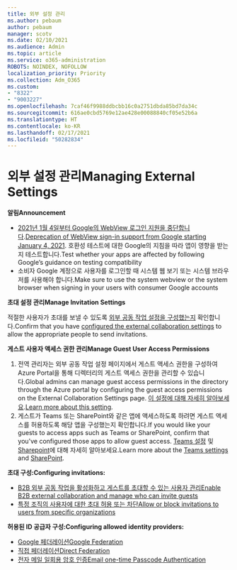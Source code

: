 ```yaml
---
title: 외부 설정 관리
ms.author: pebaum
author: pebaum
manager: scotv
ms.date: 02/10/2021
ms.audience: Admin
ms.topic: article
ms.service: o365-administration
ROBOTS: NOINDEX, NOFOLLOW
localization_priority: Priority
ms.collection: Adm_O365
ms.custom:
- "8322"
- "9003227"
ms.openlocfilehash: 7caf46f9988ddbcbb16c0a2751dbda85bd7da34c
ms.sourcegitcommit: 616ae0cbd5769e12ae428e00088840cf05e52b6a
ms.translationtype: HT
ms.contentlocale: ko-KR
ms.lasthandoff: 02/17/2021
ms.locfileid: "50282834"
---
```

# <a name="managing-external-settings"></a><span data-ttu-id="a4e9c-102">외부 설정 관리</span><span class="sxs-lookup"><span data-stu-id="a4e9c-102">Managing External Settings</span></span>

<span data-ttu-id="a4e9c-103">**알림**</span><span class="sxs-lookup"><span data-stu-id="a4e9c-103">**Announcement**</span></span>

- <span data-ttu-id="a4e9c-104">[2021년 1월 4일부터 Google의 WebView 로그인 지원을 중단합니다](https://docs.microsoft.com/azure/active-directory/external-identities/google-federation?WT.mc_id=Portal-Microsoft_Azure_Support#deprecation-of-webview-sign-in-support).</span><span class="sxs-lookup"><span data-stu-id="a4e9c-104">[Deprecation of WebView sign-in support from Google starting January 4, 2021](https://docs.microsoft.com/azure/active-directory/external-identities/google-federation?WT.mc_id=Portal-Microsoft_Azure_Support#deprecation-of-webview-sign-in-support).</span></span> <span data-ttu-id="a4e9c-105">호환성 테스트에 대한 Google의 지침을 따라 앱이 영향을 받는지 테스트합니다.</span><span class="sxs-lookup"><span data-stu-id="a4e9c-105">Test whether your apps are affected by following Google’s guidance on testing compatibility</span></span>
- <span data-ttu-id="a4e9c-106">소비자 Google 계정으로 사용자를 로그인할 때 시스템 웹 보기 또는 시스템 브라우저를 사용해야 합니다.</span><span class="sxs-lookup"><span data-stu-id="a4e9c-106">Make sure to use the system webview or the system browser when signing in your users with consumer Google accounts</span></span>

<span data-ttu-id="a4e9c-107">**초대 설정 관리**</span><span class="sxs-lookup"><span data-stu-id="a4e9c-107">**Manage Invitation Settings**</span></span>

<span data-ttu-id="a4e9c-108">적절한 사용자가 초대를 보낼 수 있도록 [외부 공동 작업 설정을 구성했는지](https://docs.microsoft.com/azure/active-directory/external-identities/delegate-invitations?WT.mc_id=Portal-Microsoft_Azure_Support) 확인합니다.</span><span class="sxs-lookup"><span data-stu-id="a4e9c-108">Confirm that you have [configured the external collaboration settings](https://docs.microsoft.com/azure/active-directory/external-identities/delegate-invitations?WT.mc_id=Portal-Microsoft_Azure_Support) to allow the appropriate people to send invitations.</span></span>

<span data-ttu-id="a4e9c-109">**게스트 사용자 액세스 권한 관리**</span><span class="sxs-lookup"><span data-stu-id="a4e9c-109">**Manage Guest User Access Permissions**</span></span>

1. <span data-ttu-id="a4e9c-110">전역 관리자는 외부 공동 작업 설정 페이지에서 게스트 액세스 권한을 구성하여 Azure Portal을 통해 디렉터리의 게스트 액세스 권한을 관리할 수 있습니다.</span><span class="sxs-lookup"><span data-stu-id="a4e9c-110">Global admins can manage guest access permissions in the directory through the Azure portal by configuring the guest access permissions on the External Collaboration Settings page.</span></span> <span data-ttu-id="a4e9c-111">[이 설정에 대해 자세히 알아보세요](https://docs.microsoft.com/azure/active-directory/fundamentals/users-default-permissions?WT.mc_id=Portal-Microsoft_Azure_Support).</span><span class="sxs-lookup"><span data-stu-id="a4e9c-111">[Learn more about this setting](https://docs.microsoft.com/azure/active-directory/fundamentals/users-default-permissions?WT.mc_id=Portal-Microsoft_Azure_Support).</span></span>
2. <span data-ttu-id="a4e9c-112">게스트가 Teams 또는 SharePoint와 같은 앱에 액세스하도록 하려면 게스트 액세스를 허용하도록 해당 앱을 구성했는지 확인합니다.</span><span class="sxs-lookup"><span data-stu-id="a4e9c-112">If you would like your guests to access apps such as Teams or SharePoint, confirm that you've configured those apps to allow guest access.</span></span> <span data-ttu-id="a4e9c-113">[Teams 설정](https://docs.microsoft.com/microsoftteams/guest-access?WT.mc_id=Portal-Microsoft_Azure_Support) 및 [Sharepoint](https://docs.microsoft.com/sharepoint/external-sharing-overview?WT.mc_id=Portal-Microsoft_Azure_Support)에 대해 자세히 알아보세요.</span><span class="sxs-lookup"><span data-stu-id="a4e9c-113">Learn more about the [Teams settings](https://docs.microsoft.com/microsoftteams/guest-access?WT.mc_id=Portal-Microsoft_Azure_Support) and [SharePoint](https://docs.microsoft.com/sharepoint/external-sharing-overview?WT.mc_id=Portal-Microsoft_Azure_Support).</span></span>

<span data-ttu-id="a4e9c-114">**초대 구성:**</span><span class="sxs-lookup"><span data-stu-id="a4e9c-114">**Configuring invitations:**</span></span>

- [<span data-ttu-id="a4e9c-115">B2B 외부 공동 작업을 활성화하고 게스트를 초대할 수 있는 사용자 관리</span><span class="sxs-lookup"><span data-stu-id="a4e9c-115">Enable B2B external collaboration and manage who can invite guests</span></span>](https://docs.microsoft.com/azure/active-directory/b2b/delegate-invitations?WT.mc_id=Portal-Microsoft_Azure_Support)
- [<span data-ttu-id="a4e9c-116">특정 조직의 사용자에 대한 초대 허용 또는 차단</span><span class="sxs-lookup"><span data-stu-id="a4e9c-116">Allow or block invitations to users from specific organizations</span></span>](https://docs.microsoft.com/azure/active-directory/b2b/allow-deny-list?WT.mc_id=Portal-Microsoft_Azure_Support)

<span data-ttu-id="a4e9c-117">**허용된 ID 공급자 구성:**</span><span class="sxs-lookup"><span data-stu-id="a4e9c-117">**Configuring allowed identity providers:**</span></span>

- [<span data-ttu-id="a4e9c-118">Google 페더레이션</span><span class="sxs-lookup"><span data-stu-id="a4e9c-118">Google Federation</span></span>](https://docs.microsoft.com/azure/active-directory/b2b/google-federation?WT.mc_id=Portal-Microsoft_Azure_Support)
- [<span data-ttu-id="a4e9c-119">직접 페더레이션</span><span class="sxs-lookup"><span data-stu-id="a4e9c-119">Direct Federation</span></span>](https://docs.microsoft.com/azure/active-directory/b2b/direct-federation?WT.mc_id=Portal-Microsoft_Azure_Support)
- [<span data-ttu-id="a4e9c-120">전자 메일 일회용 암호 인증</span><span class="sxs-lookup"><span data-stu-id="a4e9c-120">Email one-time Passcode Authentication</span></span>](https://docs.microsoft.com/azure/active-directory/b2b/one-time-passcode?WT.mc_id=Portal-Microsoft_Azure_Support)
